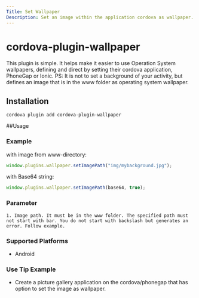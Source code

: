 ```yaml
---
Title: Set Wallpaper
Description: Set an image within the application cordova as wallpaper.
---
```


<!--
# license: Licensed to the Apache Software Foundation (ASF) under one
#         or more contributor license agreements.  See the NOTICE file
#         distributed with this work for additional information
#         regarding copyright ownership.  The ASF licenses this file
#         to you under the Apache License, Version 2.0 (the
#         "License"); you may not use this file except in compliance
#         with the License.  You may obtain a copy of the License at
#
#           http://www.apache.org/licenses/LICENSE-2.0
#
#         Unless required by applicable law or agreed to in writing,
#         software distributed under the License is distributed on an
#         "AS IS" BASIS, WITHOUT WARRANTIES OR CONDITIONS OF ANY
#         KIND, either express or implied.  See the License for the
#         specific language governing permissions and limitations
#         under the License.
-->


# cordova-plugin-wallpaper

This plugin is simple. It helps make it easier to use Operation System wallpapers, defining and direct by setting their cordova application, PhoneGap or Ionic.
PS: It is not to set a background of your activity, but defines an image that is in the www folder as operating system wallpaper.

## Installation

    cordova plugin add cordova-plugin-wallpaper

##Usage

### Example
with image from www-directory:

```javascript
window.plugins.wallpaper.setImagePath("img/mybackground.jpg");
```

with Base64 string:

```javascript
window.plugins.wallpaper.setImagePath(base64, true);
```

### Parameter

	1. Image path. It must be in the www folder. The specified path must not start with bar. You do not start with backslash but generates an error. Follow example.

### Supported Platforms

- Android

### Use Tip Example

- Create a picture gallery application on the cordova/phonegap that has option to set the image as wallpaper.
